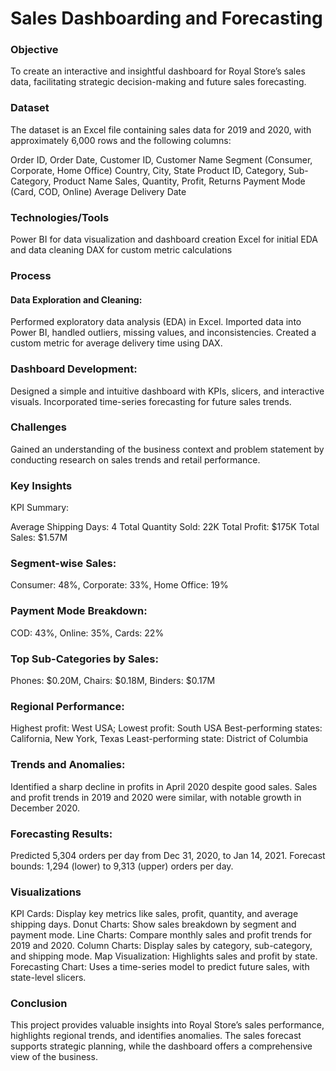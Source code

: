 # Sales Dashboarding and Forecasting

### Objective
To create an interactive and insightful dashboard for Royal Store’s sales data, facilitating strategic decision-making and future sales forecasting.

### Dataset
The dataset is an Excel file containing sales data for 2019 and 2020, with approximately 6,000 rows and the following columns:

Order ID, Order Date, Customer ID, Customer Name
Segment (Consumer, Corporate, Home Office)
Country, City, State
Product ID, Category, Sub-Category, Product Name
Sales, Quantity, Profit, Returns
Payment Mode (Card, COD, Online)
Average Delivery Date
### Technologies/Tools

Power BI for data visualization and dashboard creation
Excel for initial EDA and data cleaning
DAX for custom metric calculations

### Process
#### Data Exploration and Cleaning:

Performed exploratory data analysis (EDA) in Excel.
Imported data into Power BI, handled outliers, missing values, and inconsistencies.
Created a custom metric for average delivery time using DAX.

### Dashboard Development:

Designed a simple and intuitive dashboard with KPIs, slicers, and interactive visuals.
Incorporated time-series forecasting for future sales trends.

### Challenges

Gained an understanding of the business context and problem statement by conducting research on sales trends and retail performance.

### Key Insights

KPI Summary:

Average Shipping Days: 4
Total Quantity Sold: 22K
Total Profit: $175K
Total Sales: $1.57M

### Segment-wise Sales:

Consumer: 48%, Corporate: 33%, Home Office: 19%

### Payment Mode Breakdown:

COD: 43%, Online: 35%, Cards: 22%

### Top Sub-Categories by Sales:

Phones: $0.20M, Chairs: $0.18M, Binders: $0.17M

### Regional Performance:

Highest profit: West USA; Lowest profit: South USA
Best-performing states: California, New York, Texas
Least-performing state: District of Columbia

### Trends and Anomalies:

Identified a sharp decline in profits in April 2020 despite good sales.
Sales and profit trends in 2019 and 2020 were similar, with notable growth in December 2020.

### Forecasting Results:

Predicted 5,304 orders per day from Dec 31, 2020, to Jan 14, 2021.
Forecast bounds: 1,294 (lower) to 9,313 (upper) orders per day.

### Visualizations
KPI Cards: Display key metrics like sales, profit, quantity, and average shipping days.
Donut Charts: Show sales breakdown by segment and payment mode.
Line Charts: Compare monthly sales and profit trends for 2019 and 2020.
Column Charts: Display sales by category, sub-category, and shipping mode.
Map Visualization: Highlights sales and profit by state.
Forecasting Chart: Uses a time-series model to predict future sales, with state-level slicers.

### Conclusion
This project provides valuable insights into Royal Store’s sales performance, highlights regional trends, and identifies anomalies. The sales forecast supports strategic planning, while the dashboard offers a comprehensive view of the business.
